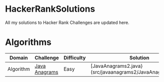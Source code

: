 # HackerRankSolutions
All my solutions to Hacker Rank Challenges are updated here.

# Algorithms
|       Domain    |        Challenge      |       Difficulty        |           Solution       |
|-----------------|-----------------------|-------------------------|--------------------------|
|    Algorithm    | [Java Anagrams](https://www.hackerrank.com/challenges/java-anagrams)| Easy| [JavaAnagrams2.java}(src/javaanagrams2/JavaAnagrams2.java) |
